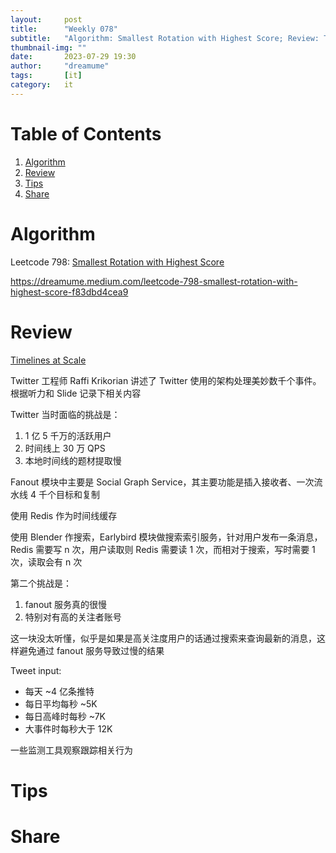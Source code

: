 ```yaml
---
layout:     post
title:      "Weekly 078"
subtitle:   "Algorithm: Smallest Rotation with Highest Score; Review: Timelines at Scale; Tips: ; Share: "
thumbnail-img: ""
date:       2023-07-29 19:30
author:     "dreamume"
tags: 		[it]
category:   it
---
```

<head>
    <script src="https://cdn.mathjax.org/mathjax/latest/MathJax.js?config=TeX-AMS-MML_HTMLorMML" type="text/javascript"></script>
    <script type="text/x-mathjax-config">
        MathJax.Hub.Config({
            tex2jax: {
            skipTags: ['script', 'noscript', 'style', 'textarea', 'pre'],
            inlineMath: [['$','$']]
            }
        });
    </script>
</head>

# Table of Contents

1.  [Algorithm](#org20078c5)
2.  [Review](#orgdea5f31)
3.  [Tips](#orgf6e77d4)
4.  [Share](#orge8bd447)


<a id="org20078c5"></a>

# Algorithm

Leetcode 798: [Smallest Rotation with Highest Score](https://leetcode.com/problems/smallest-rotation-with-highest-score)

<https://dreamume.medium.com/leetcode-798-smallest-rotation-with-highest-score-f83dbd4cea9>


<a id="orgdea5f31"></a>

# Review

[Timelines at Scale](https://www.infoq.com/presentations/Twitter-Timeline-Scalability/)

Twitter 工程师 Raffi Krikorian 讲述了 Twitter 使用的架构处理美妙数千个事件。根据听力和 Slide 记录下相关内容

Twitter 当时面临的挑战是：

1.  1 亿 5 千万的活跃用户
2.  时间线上 30 万 QPS
3.  本地时间线的题材提取慢

Fanout 模块中主要是 Social Graph Service，其主要功能是插入接收者、一次流水线 4 千个目标和复制

使用 Redis 作为时间线缓存

使用 Blender 作搜索，Earlybird 模块做搜索索引服务，针对用户发布一条消息，Redis 需要写 n 次，用户读取则 Redis 需要读 1 次，而相对于搜索，写时需要 1 次，读取会有 n 次

第二个挑战是：

1.  fanout 服务真的很慢
2.  特别对有高的关注者账号

这一块没太听懂，似乎是如果是高关注度用户的话通过搜索来查询最新的消息，这样避免通过 fanout 服务导致过慢的结果

Tweet input:

-   每天 ~4 亿条推特
-   每日平均每秒 ~5K
-   每日高峰时每秒 ~7K
-   大事件时每秒大于 12K

一些监测工具观察跟踪相关行为


<a id="orgf6e77d4"></a>

# Tips


<a id="orge8bd447"></a>

# Share

